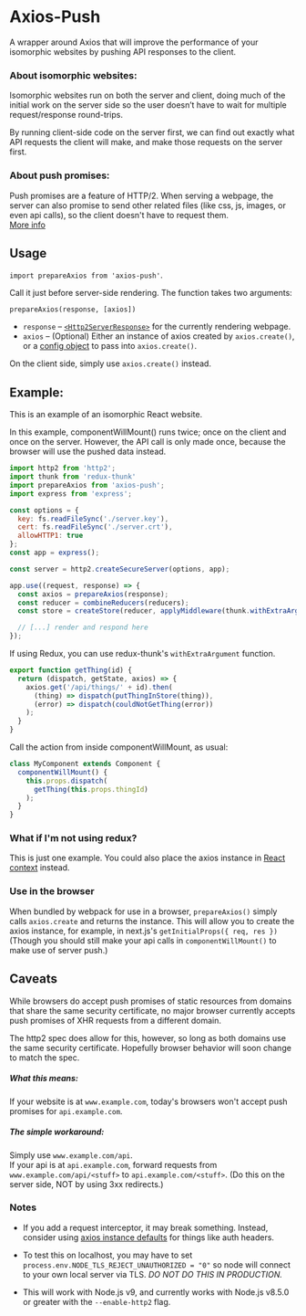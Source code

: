 # Axios-Push

A wrapper around Axios that will improve the performance of your isomorphic websites by pushing API responses to the client.

### About isomorphic websites:
Isomorphic websites run on both the server and client, doing much of the initial work on the server side so the user doesn’t have to wait for multiple request/response round-trips.

By running client-side code on the server first, we can find out exactly what API requests the client will make, and make those requests on the server first.

### About push promises:
Push promises are a feature of HTTP/2. When serving a webpage, the server can also promise to send other related files (like css, js, images, or even api calls), so the client doesn't have to request them.  
[More info](https://en.wikipedia.org/wiki/HTTP/2_Server_Push)

## Usage

`import prepareAxios from 'axios-push'`.

Call it just before server-side rendering. The function takes two arguments:

`prepareAxios(response, [axios])`

- `response` – [`<Http2ServerResponse>`](https://nodejs.org/api/http2.html#http2_class_http2_http2serverresponse) for the currently rendering webpage.
- `axios` – (Optional) Either an instance of axios created by `axios.create()`, or a [config object](https://github.com/axios/axios#creating-an-instance) to pass into `axios.create()`.

On the client side, simply use `axios.create()` instead.

## Example:

This is an example of an isomorphic React website.

In this example, componentWillMount() runs twice; once on the client and once on the server. However, the API call is only made once, because the browser will use the pushed data instead.

```js
import http2 from 'http2';
import thunk from 'redux-thunk'
import prepareAxios from 'axios-push';
import express from 'express';

const options = {
  key: fs.readFileSync('./server.key'),
  cert: fs.readFileSync('./server.crt'),
  allowHTTP1: true
};
const app = express();

const server = http2.createSecureServer(options, app);

app.use((request, response) => {
  const axios = prepareAxios(response);
  const reducer = combineReducers(reducers);
  const store = createStore(reducer, applyMiddleware(thunk.withExtraArgument(axios)));

  // [...] render and respond here
});
```

If using Redux, you can use redux-thunk's `withExtraArgument` function.

```js
export function getThing(id) {
  return (dispatch, getState, axios) => {
    axios.get('/api/things/' + id).then(
      (thing) => dispatch(putThingInStore(thing)),
      (error) => dispatch(couldNotGetThing(error))
    );
  }
}
```

Call the action from inside componentWillMount, as usual:

```js
class MyComponent extends Component {
  componentWillMount() {
    this.props.dispatch(
      getThing(this.props.thingId)
    );
  }
}
```

### What if I'm not using redux?
This is just one example. You could also place the axios instance in [React context](https://facebook.github.io/react/docs/context.html) instead.

### Use in the browser
When bundled by webpack for use in a browser, `prepareAxios()` simply calls `axios.create` and returns the instance. This will allow you to create the axios instance, for example, in next.js's `getInitialProps({ req, res })` (Though you should still make your api calls in `componentWillMount()` to make use of server push.)

## Caveats

While browsers do accept push promises of static resources from domains that share the same security certificate, no major browser currently accepts push promises of XHR requests from a different domain.

The http2 spec does allow for this, however, so long as both domains use the same security certificate. Hopefully browser behavior will soon change to match the spec.

##### What this means:

If your website is at `www.example.com`, today's browsers won't accept push promises for `api.example.com`.

##### The simple workaround:

Simply use `www.example.com/api`.  
If your api is at `api.example.com`, forward requests from `www.example.com/api/<stuff>` to `api.example.com/<stuff>`. (Do this on the server side, NOT by using 3xx redirects.)

### Notes
 - If you add a request interceptor, it may break something. Instead, consider using [axios instance defaults](https://github.com/axios/axios#custom-instance-defaults) for things like auth headers.

 - To test this on localhost, you may have to set `process.env.NODE_TLS_REJECT_UNAUTHORIZED = "0"` so node will connect to your own local server via TLS. *DO NOT DO THIS IN PRODUCTION.*

 - This will work with Node.js v9, and currently works with Node.js v8.5.0 or greater with the `--enable-http2` flag.
